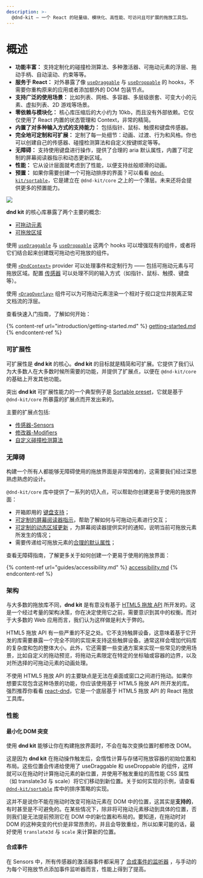 ```yaml
---
description: >-
  @dnd-kit – 一个 React 的轻量级、模块化、高性能、可访问且可扩展的拖放工具包。
---
```


# 概述

- **功能丰富：** 支持定制化的碰撞检测算法、多种激活器、可拖动元素的浮层、拖动手柄、自动滚动、约束等等。
- **服务于 React：** 对外暴露了像 [`useDraggable`](api-documentation/draggable/usedraggable.md) 与 [`useDroppable`](api-documentation/droppable/usedroppable.md) 的 hooks，不需要你重构原来的应用或者添加额外的 DOM 包装节点。
- **支持广泛的使用场景：** 比如列表、网格、多容器、多层级嵌套、可变大小的元素、虚拟列表、2D 游戏等场景。
- **零依赖与模块化：** 核心库压缩后的大小约为 10kb，而且没有外部依赖。它仅仅使用了 React 内置的状态管理和 Context，非常的精简。
- **内置了对多种输入方式的支持能力：** 包括指针、鼠标、触摸和键盘传感器。
- **完全地可定制和可扩展：** 定制了每一处细节：动画、过渡、行为和风格。你也可以创建自己的传感器、碰撞检测算法和自定义按键绑定等等。
- **无障碍：** 支持使用键盘进行操作，提供了合理的 aria 默认属性，内置了可定制的屏幕阅读器指示和动态更新区域。
- **性能：** 它从设计层面就考虑到了性能，以便支持丝般顺滑的动画。
- **预置：** 如果你需要创建一个可拖动排序的界面？可以看看 [`@dnd-kit/sortable`](presets/sortable/)，它是建立在 `@dnd-kit/core` 之上的一个薄层。未来还将会提供更多的预置能力。

![](.gitbook/assets/concepts-illustration-large.svg)

**dnd kit** 的核心库暴露了两个主要的概念:

- [可拖动元素](api-documentation/draggable/)
- [可拖放区域](api-documentation/droppable/)

使用 [`useDraggable`](api-documentation/draggable/usedraggable.md) 与 [`useDroppable`](api-documentation/droppable/usedroppable.md) 这两个 hooks 可以增强现有的组件，或者将它们结合起来创建既可拖动也可拖放的组件。

使用 [`<DndContext>`](api-documentation/context-provider/) provider 可以处理事件和定制行为 —— 包括可拖动元素与可拖放区域。配置 [传感器](api-documentation/sensors/) 可以处理不同的输入方式（如指针、鼠标、触摸、键盘等）。

使用 [`<DragOverlay>`](api-documentation/draggable/drag-overlay.md) 组件可以为可拖动元素渲染一个相对于视口定位并脱离正常文档流的浮层。

查看快速入门指南，了解如何开始：

{% content-ref url="introduction/getting-started.md" %}
[getting-started.md](introduction/getting-started.md)
{% endcontent-ref %}

### 可扩展性

可扩展性是 **dnd kit** 的核心。**dnd kit** 的目标就是精简和可扩展。它提供了我们认为大多数人在大多数时候所需要的功能，并提供了扩展点，以便在 `@dnd-kit/core` 的基础上开发其他功能。

突出 **dnd kit** 可扩展性能力的一个典型例子是 [Sortable preset](presets/sortable/)，它就是基于 `@dnd-kit/core` 所暴露的扩展点而开发出来的。

主要的扩展点包括:

- [传感器-Sensors](api-documentation/sensors/)
- [修改器-Modifiers](api-documentation/modifiers.md)
- [自定义碰撞检测算法](api-documentation/context-provider/collision-detection-algorithms.md#custom-collision-detection-strategies)

### 无障碍

构建一个所有人都能够无障碍使用的拖放界面是非常困难的，这需要我们经过深思熟虑熟虑的设计。

`@dnd-kit/core` 库中提供了一系列的切入点，可以帮助你创建更易于使用的拖放界面：

- 开箱即用的 [键盘支持](api-documentation/sensors/keyboard.md)；
- [可定制的屏幕阅读器指示](guides/accessibility.md#screen-reader-instructions)，帮助了解如何与可拖动元素进行交互；
- [可定制的动态区域更新](guides/accessibility.md#screen-reader-announcements-using-live-regions) ，为屏幕阅读器提供实时的通知，说明当前可拖放元素所发生的情况；
- 需要传递给可拖放元素的[合理的默认属性](api-documentation/draggable/usedraggable.md#attributes)；

查看无障碍指南，了解更多关于如何创建一个更易于使用的拖放界面：

{% content-ref url="guides/accessibility.md" %}
[accessibility.md](guides/accessibility.md)
{% endcontent-ref %}

### 架构

与大多数的拖放库不同，**dnd kit** 是有意没有基于 [HTML5 拖放 API](https://developer.mozilla.org/en-US/docs/Web/API/HTML_Drag_and_Drop_API) 所开发的。这是一个经过考量的架构决策，你在决定使用它之前，需要意识到其中的权衡。而对于大多数的 Web 应用而言，我们认为这样做是利大于弊的。

HTML5 拖放 API 有一些严重的不足之处。它不支持触屏设备，这意味着基于它开发的库需要暴露一个完全不同的实现来支持这些触屏设备。通常这样会增加代码库的复杂度和包的整体大小。此外，它还需要一些变通方案来实现一些常见的使用场景，比如自定义的拖动预览，将拖动元素限定在特定的坐标轴或容器的边界，以及对所选择的可拖动元素的动画处理。

不使用 HTML5 拖放 API 的主要缺点是无法在桌面或窗口之间进行拖动。如果你想要实现包含这种场景的功能，你应该使用基于 HTML5 拖放 API 所开发的库。强烈推荐你看看 [react-dnd](https://github.com/react-dnd/react-dnd/)，它是一个底层基于 HTML5 拖放 API 的 React 拖放工具库。

### 性能

#### **最小化 DOM 突变**

使用 **dnd kit** 能够让你在构建拖放界面时，不会在每次变换位置时都修改 DOM。

这是因为 **dnd kit** 在拖动操作触发后，会惰性计算与存储可拖放容器的初始位置和布局。这些位置会传递给使用了 useDraggable 和 useDroppable 的组件，这样就可以在拖动时计算拖动元素的新位置，并使用不触发重绘的高性能 CSS 属性（如 translate3d 与 scale）将它们移动到新位置。关于如何实现的示例，请查看 [`@dnd-kit/sortable`](presets/sortable/) 库中的排序策略的实现。

这并不是说你不能在拖动时改变可拖动元素在 DOM 中的位置，这其实是**支持的**，有时甚至是不可避免的。在某些情况下，除非将可拖动元素移动到具体的位置，否则我们是无法提前预测它在 DOM 中的新位置和布局的。要知道，在拖动时对 DOM 的这种突变的代价是非常昂贵的，并且会导致重绘，所以如果可能的话，最好使用 `translate3d` 与 `scale` 来计算新的位置。

#### 合成事件

在 Sensors 中，所有传感器的激活器事件都采用了 [合成事件的监听器](https://reactjs.org/docs/events.html) ，与手动的为每个可拖放节点添加事件监听器而言，性能上得到了提高。
